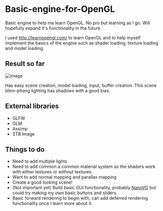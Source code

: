 # Basic-engine-for-OpenGL
Basic engine to help me learn OpenGL. No pro but learning as I go. Will hopefully expand it's functionality in the future.

I used http://learnopengl.com/ to learn OpenGL and to help myself implement the basics of the engine such as shader loading, texture loading and model loading.

## Result so far
![image](http://i.imgur.com/DQsmYAs.png)

Has easy scene creation, model loading, input, buffer creation. This scene blinn-phong lighting has shadows with a good bias.

## External libraries
* GLFW
* GLM
* Assimp
* STB Image

## Things to do
* Need to add multiple lights
* Need to add common a common material system so the shaders work with either textures or without textures.
* Want to add normal mapping and parallax mapping
* Create a good looking scene!
* (Not important yet) Build basic GUI functionality, probably [NanoVG](https://github.com/memononen/nanovg) but could try making my own basic buttons and sliders.
* Basic forward rendering to begin with, can add deferred rendering functionality once I learn more about it.
